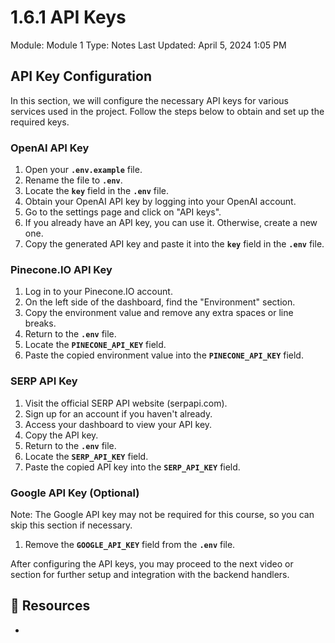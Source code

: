 # 1.6.1 API Keys

Module: Module 1
Type: Notes
Last Updated: April 5, 2024 1:05 PM

## **API Key Configuration**

In this section, we will configure the necessary API keys for various services used in the project. Follow the steps below to obtain and set up the required keys.

### **OpenAI API Key**

1. Open your **`.env.example`** file.
2. Rename the file to **`.env`**.
3. Locate the **`key`** field in the **`.env`** file.
4. Obtain your OpenAI API key by logging into your OpenAI account.
5. Go to the settings page and click on "API keys".
6. If you already have an API key, you can use it. Otherwise, create a new one.
7. Copy the generated API key and paste it into the **`key`** field in the **`.env`** file.

### **Pinecone.IO API Key**

1. Log in to your Pinecone.IO account.
2. On the left side of the dashboard, find the "Environment" section.
3. Copy the environment value and remove any extra spaces or line breaks.
4. Return to the **`.env`** file.
5. Locate the **`PINECONE_API_KEY`** field.
6. Paste the copied environment value into the **`PINECONE_API_KEY`** field.

### **SERP API Key**

1. Visit the official SERP API website (serpapi.com).
2. Sign up for an account if you haven't already.
3. Access your dashboard to view your API key.
4. Copy the API key.
5. Return to the **`.env`** file.
6. Locate the **`SERP_API_KEY`** field.
7. Paste the copied API key into the **`SERP_API_KEY`** field.

### **Google API Key (Optional)**

Note: The Google API key may not be required for this course, so you can skip this section if necessary.

1. Remove the **`GOOGLE_API_KEY`** field from the **`.env`** file.

After configuring the API keys, you may proceed to the next video or section for further setup and integration with the backend handlers.

## 📄 Resources

-